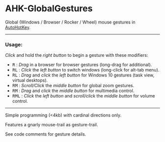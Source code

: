 # AHK-GlobalGestures

Global (Windows / Browser / Rocker / Wheel) mouse gestures in [AutoHotKey](http://www.autohotkey.com "autohotkey.com").

---

### Usage:

_Click_ and hold the _right button_ to begin a gesture with these modifiers:

- <kbd>R</kbd> : _Drag_ in a browser for browser gestures (long-drag for additional).
- <kbd>R</kbd><kbd>L</kbd> : _Click_ the _left button_ to switch windows (long-click for alt-tab menu).
- <kbd>R</kbd><kbd>L</kbd> : _Drag_ and _click_ the _left button_ for Windows 10 gestures (task view, virtual desktops).
- <kbd>R</kbd><kbd>M</kbd> : _Scroll/Click_ the _middle button_ for global zoom gestures.
- <kbd>R</kbd><kbd>M</kbd> : _Drag_ and _click_ the _middle button_ for multimedia control.
- <kbd>R</kbd><kbd>M</kbd><kbd>L</kbd> : _Click_ the _left button_ and _scroll/click_ the _middle button_ for volume control.

---

Simple programming (<4kb) with cardinal directions only.

Features a gnarly mouse-trail as gesture-trail.

See code comments for gesture details.
